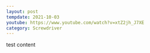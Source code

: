 ```yaml
---
layout: post
tempdate: 2021-10-03
youtube: https://www.youtube.com/watch?v=xtZ2jh_J7XE
category: Screwdriver
---
```

test content